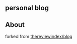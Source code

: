 ## personal blog

## About
forked from [thereviewindex/blog](https://github.com/thereviewindex/blog)
